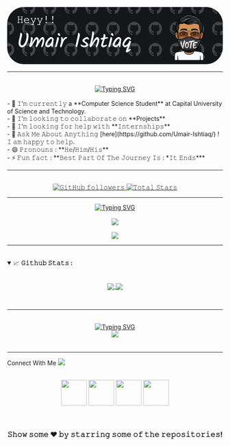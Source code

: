 <!--Header-->
<!-- reference = https://github.com/leviarista/github-profile-header-generator
-->
<div align="center" width="50">
    <a href="https://github.com/Umair-Ishtiaq">
      <img src="https://github.com/Umair-Ishtiaq/Umair-Ishtiaq/blob/main/image/github-header-image.png">
    </a>
  </div>

<hr>
  <br/>

<!--Typing SVG-->
</a>
<div align="center">
  <a href="https://github.com/Umair-Ishtiaq"><img src="https://readme-typing-svg.herokuapp.com?font=Fira+Code&duration=3000&pause=200&center=true&vCenter=true&width=435&lines=Computer+Scientist+;Web+Developer;Programmer" alt="Typing SVG" /></a></div>
<br>- 🔭 𝙸’𝚖 𝚌𝚞𝚛𝚛𝚎𝚗𝚝𝚕𝚢 a **Computer Science Student** at Capital University of Science and Technology.
<br>- 👯 𝙸’𝚖 𝚕𝚘𝚘𝚔𝚒𝚗𝚐 𝚝𝚘 𝚌𝚘𝚕𝚕𝚊𝚋𝚘𝚛𝚊𝚝𝚎 𝚘𝚗 **Projects**
<br>- 🤔 𝙸’𝚖 𝚕𝚘𝚘𝚔𝚒𝚗𝚐 𝚏𝚘𝚛 𝚑𝚎𝚕𝚙 𝚠𝚒𝚝𝚑 **𝙸𝚗𝚝𝚎𝚛𝚗𝚜𝚑𝚒𝚙𝚜**
<br>- 💬 𝙰𝚜𝚔 𝙼𝚎 𝙰𝚋𝚘𝚞𝚝 𝙰𝚗𝚢𝚝𝚑𝚒𝚗𝚐 [here](https://github.com/Umair-Ishtiaq/) ! 𝙸 𝚊𝚖 𝚑𝚊𝚙𝚙𝚢 𝚝𝚘 𝚑𝚎𝚕𝚙.
<br>- 😄 𝙿𝚛𝚘𝚗𝚘𝚞𝚗𝚜 : **𝙷𝚎/𝙷𝚒𝚖/𝙷𝚒𝚜**
<br>- ⚡ 𝙵𝚞𝚗 𝚏𝚊𝚌𝚝 : **𝙱𝚎𝚜𝚝 𝙿𝚊𝚛𝚝 𝙾𝚏 𝚃𝚑𝚎 𝙹𝚘𝚞𝚛𝚗𝚎𝚢 𝙸𝚜 : *𝙸𝚝 𝙴𝚗𝚍𝚜***

<hr><br>

<div align="center">
  
  <!--𝚙𝚛𝚘𝚏𝚒𝚕𝚎 𝚟𝚒𝚎𝚠𝚜-->
  <a href="https://github.com/Umair-Ishtiaq">
  </a>
      <!--Followers-->
      <a href="https://github.com/Umair-Ishtiaq">
        <img alt="𝙶𝚒𝚝𝙷𝚞𝚋 𝚏𝚘𝚕𝚕𝚘𝚠𝚎𝚛𝚜" src="https://img.shields.io/github/followers/Umair-Ishtiaq?style=social"> 
      </a>
        <!--Stars-->
      <a href="https://github.com/Umair-Ishtiaq">
        <img src="https://img.shields.io/github/stars/Umair-Ishtiaq?label=Stars" alt="𝚃𝚘𝚝𝚊𝚕 𝚂𝚝𝚊𝚛𝚜">
      </a>
    
</div>

<hr/>
<div>
  <p align="center">
    <a href="https://github.com/Umair-Ishtiaq"><img src="https://readme-typing-svg.demolab.com?font=Fira+Code&duration=2000&pause=500&center=true&vCenter=true&width=435&lines=Streaks+%26+Trophies" alt="Typing SVG" /></a>
  </p>
</div>

<div>

<!--Streaks-->
  <p align="center">
    <a>
      <img align="center" src="https://github-readme-streak-stats.herokuapp.com/?user=Umair-Ishtiaq&theme=dark&hide_border=true"/>
    </a>
  </p>
  
  <!--Trophies-->
  <p align="center">
    <a>
      <img align="center" src="https://github-profile-trophy.vercel.app/?username=Umair-Ishtiaq&theme=onestar&no-frame=true&no-bg=true"/>
    </a>
  </p>
</div>
<hr/>



<br/>


<details open="">
<summary>
  <g-emoji class="g-emoji" alias="chart_with_upwards_trend" fallback-src="https://github.githubassets.com/images/icons/emoji/unicode/1f4c8.png">📈</g-emoji>
  <strong>𝙶𝚒𝚝𝚑𝚞𝚋 𝚂𝚝𝚊𝚝𝚜 : </strong>
</summary>
<br>

<p align="center">
  <a href="https://github.com/Umair-Ishtiaq">
    <img align="center" src="https://github-readme-stats.vercel.app/api?username=Umair-Ishtiaq&show_icons=true&hide_border=true&title_color=94b4a4&amp&icon_color=FFFFFF&amp&text_color=FFFFFF&amp&bg_color=000000&count_private=true&include_all_commits=true"/>
  </a>
  <a href="https://github.com/Umair-Ishtiaq">
    <img align="center" height="195px" src="https://github-readme-stats.vercel.app/api/top-langs/?username=Umair-Ishtiaq&text_color=FFFFFF&bg_color=000000&title_color=94b4a4&langs_count=15&layout=compact&hide_border=true" />
  </a>
</p>
</details>
<br>

<hr/>
<br>
<div align="center">
    <a href="https://github.com/Umair-Ishtiaq">
        <img src="https://readme-typing-svg.herokuapp.com?font=Fira+Code&pause=1000&center=true&vCenter=true&width=430&lines=Skill+set" alt="Typing SVG" />
    </a>
</div>
<!-- tech stack -->
<!-- reference = https://github.com/tandpfun/skill-icons -->
<div align="center">
    <a href="https://github.com/Umair-Ishtiaq">
      <img src="https://skillicons.dev/icons?i=c,cplusplus,py,java,html,css,java,js,mysql,linux,github,visualstudio,vscode,bootstrap,angular,jquery,linkedin,cs,r,java&perline=7" />
    </a>
</div>
<br>
<hr>  
<p>
<a target="_blank" rel="noopener noreferrer" </a>
</p>
  Connect With Me
  <a target="_blank">
    <img src="https://github.com/JayantGoel001/JayantGoel001/blob/master/GIF/Handshake.gif" height="25px" style="max-width:100%;">
  </a>
</h1>

<p align="center">
  <br>
  <a href="https://www.instagram.com/umair__raja_/" target="_blank">
    <code><img height="60" width="60" src="https://github.com/JayantGoel001/JayantGoel001/blob/master/SVG/instagram.svg"/></code></a>
    <a href="https://twitter.com/Umair__Raja_" target="_blank">
    <code><img height="60" width="60" src="https://github.com/JayantGoel001/JayantGoel001/blob/master/SVG/twitter.svg"/></code></a>
    <a href="https://www.facebook.com/umair.raja.7946281" target="_blank">
    <code><img height="60" width="60" src="https://github.com/JayantGoel001/JayantGoel001/blob/master/SVG/facebook.svg"/></code></a>
    <a href="https://www.linkedin.com/in/umair-raja-9a9978214/" target="_blank">
    <code><img height="60" width="60" src="https://github.com/JayantGoel001/JayantGoel001/blob/master/SVG/linkedin.svg"/></code>
  </a>    
</p>
<br/>

<div align="center">

### 𝚂𝚑𝚘𝚠 𝚜𝚘𝚖𝚎 ❤️ 𝚋𝚢 𝚜𝚝𝚊𝚛𝚛𝚒𝚗𝚐 𝚜𝚘𝚖𝚎 𝚘𝚏 𝚝𝚑𝚎 𝚛𝚎𝚙𝚘𝚜𝚒𝚝𝚘𝚛𝚒𝚎𝚜!

</div>
